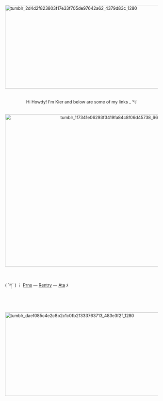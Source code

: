 <img width="1000" height="274" alt="tumblr_2d4d2f823803f17e33f705de97642a62_4379d83c_1280" src="https://github.com/user-attachments/assets/a5c6d6f8-a378-40d8-87c9-6ccaa1203adc" />
<br>
<br>
<br>

<div align="center"> Hi Howdy! I'm Kier and below are some of my links  ₊ ꒷꒥  </div>

<br>
<p align="center"><img width="750" height="500" alt="tumblr_1f7341e06293f3419fa84c8f06d45738_665febf9_1280" src="https://github.com/user-attachments/assets/5957cd0d-5dd9-4a37-b185-a2a35975b1b0" /></p>
<br>

( ´ཀ` ) ⋮ [Prns](https://en.pronouns.page/@stableboy) ― [Rentry](https://rentry.co/leadshots) ― [Ata](https://wvlff.atabook.org/) ﾒ

<br>
<br>
<br>
<img width="1000" height="274" alt="tumblr_daef085c4e2c8b2c1c0fb21333763713_483e3f2f_1280" src="https://github.com/user-attachments/assets/f3f8b882-7601-4ea0-9386-646cc902e44e" />
